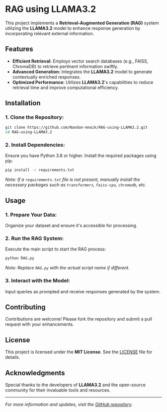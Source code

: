 # RAG using LLAMA3.2

This project implements a **Retrieval-Augmented Generation (RAG)** system utilizing the **LLAMA3.2** model to enhance response generation by incorporating relevant external information.

## Features

- **Efficient Retrieval:** Employs vector search databases (e.g., FAISS, ChromaDB) to retrieve pertinent information swiftly.
- **Advanced Generation:** Integrates the **LLAMA3.2** model to generate contextually enriched responses.
- **Optimized Performance:** Utilizes **LLAMA3.2**'s capabilities to reduce retrieval time and improve computational efficiency.

## Installation

### 1. Clone the Repository:
```bash
git clone https://github.com/Nandan-mnaik/RAG-using-LLAMA3.2.git
cd RAG-using-LLAMA3.2
```

### 2. Install Dependencies:
Ensure you have Python 3.8 or higher. Install the required packages using pip:
```bash
pip install -r requirements.txt
```
*Note: If a `requirements.txt` file is not present, manually install the necessary packages such as `transformers`, `faiss-cpu`, `chromadb`, etc.*

## Usage

### 1. Prepare Your Data:
Organize your dataset and ensure it's accessible for processing.

### 2. Run the RAG System:
Execute the main script to start the RAG process:
```bash
python RAG.py
```
*Note: Replace `RAG.py` with the actual script name if different.*

### 3. Interact with the Model:
Input queries as prompted and receive responses generated by the system.

## Contributing

Contributions are welcome! Please fork the repository and submit a pull request with your enhancements.

## License

This project is licensed under the **MIT License**. See the [LICENSE](LICENSE) file for details.

## Acknowledgments

Special thanks to the developers of **LLAMA3.2** and the open-source community for their invaluable tools and resources.

---

*For more information and updates, visit the [GitHub repository](https://github.com/Nandan-mnaik/RAG-using-LLAMA3.2).*
